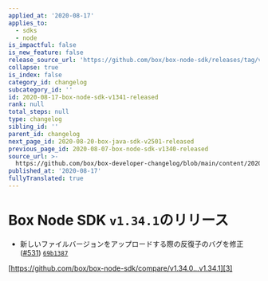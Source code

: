 ```yaml
---
applied_at: '2020-08-17'
applies_to:
  - sdks
  - node
is_impactful: false
is_new_feature: false
release_source_url: 'https://github.com/box/box-node-sdk/releases/tag/v1.34.1'
collapse: true
is_index: false
category_id: changelog
subcategory_id: ''
id: 2020-08-17-box-node-sdk-v1341-released
rank: null
total_steps: null
type: changelog
sibling_id: ''
parent_id: changelog
next_page_id: 2020-08-20-box-java-sdk-v2501-released
previous_page_id: 2020-08-07-box-node-sdk-v1340-released
source_url: >-
  https://github.com/box/box-developer-changelog/blob/main/content/2020/08-17-box-node-sdk-v1341-released.md
published_at: '2020-08-17'
fullyTranslated: true
---
```

# Box Node SDK `v1.34.1`のリリース

* 新しいファイルバージョンをアップロードする際の反復子のバグを修正 ([#531][1]) [`69b1387`][2]

[https://github.com/box/box-node-sdk/compare/v1.34.0...v1.34.1][3]

[1]: https://github.com/box/box-node-sdk/issues/531

[2]: https://github.com/box/box-node-sdk/commit/69b138746c64ac8ee68b421853ca9ff4cc28531e

[3]: https://github.com/box/box-node-sdk/compare/v1.34.0...v1.34.1
